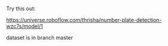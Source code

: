 Try this out:

https://universe.roboflow.com/thrisha/number-plate-detection-wzc7s/model/1


dataset is in branch master 
